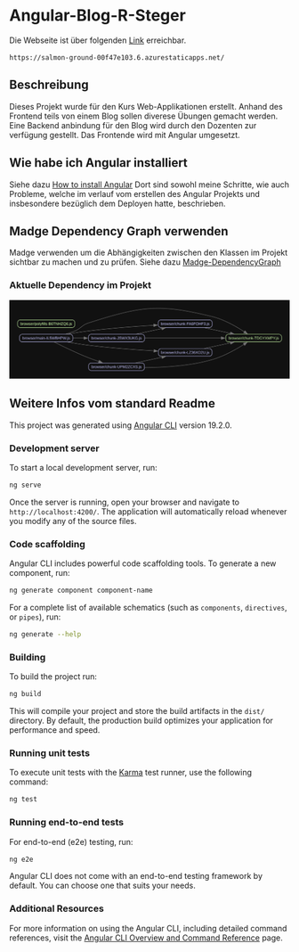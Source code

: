 # Angular-Blog-R-Steger

Die Webseite ist über folgenden [Link](https://salmon-ground-00f47e103.6.azurestaticapps.net/) erreichbar.

```link
https://salmon-ground-00f47e103.6.azurestaticapps.net/
```

## Beschreibung

Dieses Projekt wurde für den Kurs Web-Applikationen erstellt.
Anhand des Frontend teils von einem Blog sollen diverese Übungen gemacht werden.
Eine Backend anbindung für den Blog wird durch den Dozenten zur verfügung gestellt.
Das Frontende wird mit Angular umgesetzt.

## Wie habe ich Angular installiert

Siehe dazu [How to install Angular](./howToInstallAngular.adoc)
Dort sind sowohl meine Schritte, wie auch Probleme, welche im verlauf vom erstellen des Angular Projekts und insbesondere bezüglich dem Deployen hatte, beschrieben.

## Madge Dependency Graph verwenden

Madge verwenden um die Abhängigkeiten zwischen den Klassen im Projekt sichtbar zu machen und zu prüfen.
Siehe dazu [Madge-DependencyGraph](./madge-DependencyGraph.adoc)

### Aktuelle Dependency im Projekt

![Projekt Dependency](./graph.svg)

## Weitere Infos vom standard Readme

This project was generated using [Angular CLI](https://github.com/angular/angular-cli) version 19.2.0.

### Development server

To start a local development server, run:

```bash
ng serve
```

Once the server is running, open your browser and navigate to `http://localhost:4200/`. The application will automatically reload whenever you modify any of the source files.

### Code scaffolding

Angular CLI includes powerful code scaffolding tools. To generate a new component, run:

```bash
ng generate component component-name
```

For a complete list of available schematics (such as `components`, `directives`, or `pipes`), run:

```bash
ng generate --help
```

### Building

To build the project run:

```bash
ng build
```

This will compile your project and store the build artifacts in the `dist/` directory. By default, the production build optimizes your application for performance and speed.

### Running unit tests

To execute unit tests with the [Karma](https://karma-runner.github.io) test runner, use the following command:

```bash
ng test
```

### Running end-to-end tests

For end-to-end (e2e) testing, run:

```bash
ng e2e
```

Angular CLI does not come with an end-to-end testing framework by default. You can choose one that suits your needs.

### Additional Resources

For more information on using the Angular CLI, including detailed command references, visit the [Angular CLI Overview and Command Reference](https://angular.dev/tools/cli) page.
